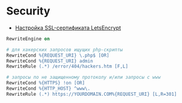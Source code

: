 # Security

- [Настройка SSL-сертификата LetsEncrypt](letsencrypt)


```apache
RewriteEngine on

# для хакерских запросов ищущих php-скрипты
RewriteCond %{REQUEST_URI} \.php$ [OR]
RewriteCond %{REQUEST_URI} admin
RewriteRule (.*) /error/404/hackers.htm [F,L]

# запросы по не защищенному протоколу и/или запросы с www
RewriteCond %{HTTPS} !on [OR]
RewriteCond %{HTTP_HOST} ^www\.
RewriteRule (.*) https://YOURDOMAIN.COM%{REQUEST_URI} [L,R=301]
```
